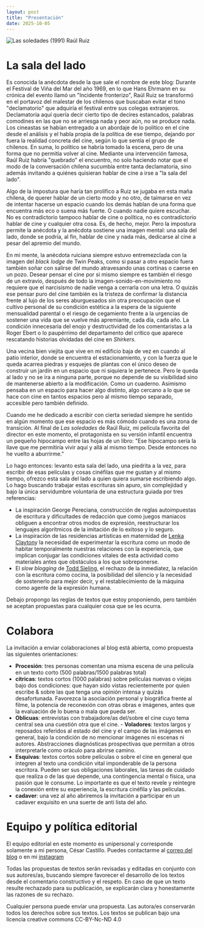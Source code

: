 ```yaml
---
layout: post
title: "Presentación"
date: 2025-10-05
---
```

<img src="{{ '/assets/images/las-soledades-2.png' | relative_url }}" 
     alt="Las soledades (1991) Raúl Ruiz" 
     style="width:auto;max-height:463px;display:block;margin:auto;">

# La sala del lado

Es conocida la anécdota desde la que sale el nombre de este blog: Durante el Festival de Viña del Mar del año 1969, en lo que Hans Ehrmann en su crónica del evento llamó un "Incidente fronterizo", Raúl Ruiz se transformó en el portavoz del malestar de los chilenos que buscaban evitar el tono "declamatorio" que adquiría el festival entre sus colegas extranjeros. Declamatoria aquí quería decir cierto tipo de decires estancados, palabras comodines en las que no se arriesga nada y peor aún, no se produce nada. Los cineastas se habían entregado a un abordaje de lo político en el cine desde el análisis y el habla propia de la política de ese tiempo, dejando por fuera la realidad concreta del cine, según lo que sentía el grupo de chilenos. En suma, lo político se habría tomado la escena, pero de una forma que no permitía volver al cine. Mediante una intervención famosa, Raúl Ruiz habría "quebrado" el encuentro, no solo haciendo notar que el modo de la conversación chilena sucumbía entre tanta declamatoria, sino además invitando a quiénes quisieran hablar de cine a irse a "la sala del lado".

Algo de la impostura que haría tan prolífico a Ruiz se jugaba en esta maña chilena, de querer hablar de un cierto modo y no otro, de taimarse en vez de intentar hacerse un espacio cuando los demás hablan de una forma que encuentra más eco o suena más fuerte. O cuando nadie quiere escuchar. No es contradictorio tampoco hablar de cine o política, no es contradictorio hablar de cine y cualquier otra cosa. Es, de hecho, mejor. Pero la impostura permite la anécdota y la anécdota sostiene una imagen mental: una sala del lado, donde se podría, al fin, hablar de cine y nada más, dedicarse al cine a pesar del apremio del mundo. 

En mi mente, la anécdota ruiciana siempre estuvo entremezclada con la imagen del *black lodge* de Twin Peaks, como si pasar a otro espacio fuera también soñar con salirse del mundo atravesando unas cortinas o caerse en un pozo. Desear pensar el cine por si mismo siempre es también el riesgo de un extravío, después de todo la imagen-sonido-en-movimiento no requiere que el narcisismo de nadie venga a cerrarla con una letra. O quizás ese pensar puro del cine también es la tristeza de confirmar la distancia frente al lujo de los seres aburguesados sin otra preocupación que el cultivo personal de su condición estética a la espera de la siguiente mensualidad parental o el riesgo de cegamiento frente a la urgencias de sostener una vida que se vuelve más apremiante, cada día, cada año. La condición innecesaria del enojo y destructividad de los comentaristas a la Roger Ebert o lo paupérrimo del departamento del crítico que aparece rescatando historias olvidadas del cine en *Shirkers.*  

Una vecina bien viejita que vive en mi edificio baja de vez en cuando al patio interior, donde se encuentra el estacionamiento, y con la fuerza que le queda acarrea piedras y esquejes de plantas con el único deseo de construir un jardín en un espacio que ni siquiera le pertenece. Pero le queda al lado y no se ira a ninguna parte, porque no depende de su visibilidad sino de mantenerse abierto a la modificación. Como un cuaderno. Asimismo pensaba en un espacio para hacer algo distinto, algo cercano a lo que se hace con cine en tantos espacios pero al mismo tiempo separado, accesible pero también definido. 

Cuando me he dedicado a escribir con cierta seriedad siempre he sentido en algún momento que ese espacio es más cómodo cuando es una zona de transición. Al final de *Las soledades* de Raúl Ruiz, mi película favorita del director en este momento, el protagonista en su versión infantil encuentra un pequeño hipocampo entre las hojas de un libro: "Ese hipocampo sería la llave que me permitiría vivir aquí y allá al mismo tiempo. Desde entonces no he vuelto a aburrirme."

Lo hago entonces: levanto esta sala del lado, una piedrita a la vez, para escribir de esas películas y cosas cinéfilas que me gustan y al mismo tiempo, ofrezco esta sala del lado a quien quiera sumarse escribiendo algo. Lo hago buscando trabajar estas escrituras sin apuro, sin complejidad y bajo la única servidumbre voluntaria de una estructura guiada por tres referencias: 

- La inspiración George Pereciana, construcción de reglas autoimpuestas de escritura y dificultades de redacción que como juegos maniacos obliguen a encontrar otros modos de expresión, reestructurar los lenguajes algorítmicos de la imitación de lo exitoso y lo seguro.
- La inspiración de las residencias artísticas en maternidad de [Lenka Clayton](https://www.artistresidencyinmotherhood.com/)y la necesidad de experimentar la escritura como un modo de habitar temporalmente nuestras relaciones con la experiencia, que implican conjugar las condiciones vitales de esta actividad como materiales antes que obstáculos a los que sobreponerse. 
- El *slow blogging* de [Todd Sieling](https://web.archive.org/web/20180928021002/https://www.digitalmanifesto.net/manifestos/11/), el rechazo de la inmediatez, la relación con la escritura como cocina, la posibilidad del silencio y la necesidad de sostenerlo para mejor decir, y el restablecimiento de la máquina como agente de la expresión humana. 

Debajo propongo las reglas de textos que estoy proponiendo, pero también se aceptan propuestas para cualquier cosa que se les ocurra. 

# Colabora 

La invitación a enviar colaboraciones al blog está abierta, como propuesta las siguientes orientaciones:

- **Procesión**: tres personas comentan una misma escena de una película  en un texto corto (500 palabras/1500 palabras total)
- **cítricas**: textos cortos (1000 palabras) sobre películas nuevas o viejas bajo dos condiciones: que hayan sido vistas recientemente por quien escribe & sobre las que tenga una opinión intensa y quizás desafortunada. Favorezca la asociación personal y biográfica frente al filme, la potencia de reconexión con otras obras e imágenes, antes que la evaluación de lo buena o mala que pueda ser.
- **Oblicuas**: entrevistas con trabajadore/as del/sobre el cine cuyo tema central sea una cuestión otra que el cine. - **Voladores**: textos largos y reposados referidos al estado del cine y el campo de las imágenes en general, bajo la condición de no mencionar imágenes ni escenas ni autores. Abstracciones diagnósticas prospectivas que permitan a otros interpretarle como oráculo para abrirse camino. 
- **Esquivas**: textos cortos sobre películas o sobre el cine en general que integren al texto una condición vital imponderable de la persona escritora. Pueden ser sus obligaciones laborales, las tareas de cuidado que realiza o de las que depende, una contingencia mental o física, una pasión que le consume. Lo importante es que el texto revele y reintegre la conexión entre su experiencia, la escritura cinéfila y las películas.
- **cadaver**: una vez al año abriremos la invitación a participar en un cadaver exquisito en una suerte de anti lista del año.  

# Equipo y política editorial

El equipo editorial en este momento es unipersonal y corresponde solamente a mi persona, César Castillo. Puedes contactarme al [correo del blog](mailto:lasaladellado@gmail.com) o en mi [instagram](https://instagram.com/cvegces)

Todas las propuestas de textos serán revisadas y editadas en conjunto con sus autores/as, buscando siempre favorecer el desarrollo de los textos desde el comentario constructivo y el respeto. En caso de que un texto resulte rechazado para su publicación, se explicarán clara y honestamente las razones de su rechazo. 

Cualquier persona puede envíar una propuesta. Las autora/es conservarán todos los derechos sobre sus textos. Los textos se publican bajo una licencia creative commons CC-BY-Nc-ND 4.0 


